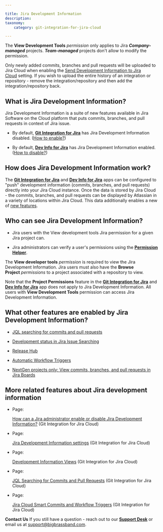 ```yaml
---

title: Jira Development Information
description:
taxonomy:
    category: git-integration-for-jira-cloud

---
```

The **View Development Tools** _permission_ only applies to Jira _**Company-managed**_ projects. _**Team-managed**_ projects don't allow to modify the permission.

Only newly added commits, branches and pull requests will be uploaded to Jira Cloud when enabling the [Send Development Information to Jira Cloud](/wiki/spaces/GITCLOUD/pages/1941373145) setting. If you wish to upload the entire history of an integration or repository - remove the integration/repository and then add the integration/repository back.

## What is Jira Development Information?

Jira Development Information is a suite of new features available in Jira Software on the Cloud platform that puts commits, branches, and pull requests in context of Jira issue.

*   By default, [**Git Integration for Jira**](https://marketplace.atlassian.com/4984) has Jira Development Information disabled. ([How to enable?](/wiki/spaces/GITCLOUD/pages/1941373145))

*   By default, [**Dev Info for Jira**](https://marketplace.atlassian.com/1219270) has Jira Development Information enabled. ([How to disable?](/wiki/spaces/GITCLOUD/pages/1941373145))


## How does Jira Development Information work?

The [**Git Integration for Jira**](https://marketplace.atlassian.com/4984) and [**Dev Info for Jira**](https://marketplace.atlassian.com/1219270) apps can be configured to "push" development information (commits, branches, and pull requests) directly into your Jira Cloud instance. Once the data is stored by Jira Cloud - the commits, branches, and pull requests can be displayed by Atlassian in a variety of locations within Jira Cloud. This data additionally enables a new of [new features](#What-other-features-are-enabled-by-Jira-Development-Information%3).

## Who can see Jira Development Information?

*   Jira users with the View development tools Jira permission for a given Jira project can. 

*   Jira administrators can verify a user's permissions using the [**Permission Helper**](https://confluence.atlassian.com/adminjiracloud/jira-admin-helper-818578850.html).


The **View developer tools** _permission_ is required to view the Jira Development Information. Jira users must also have the **Browse Project** _permissions_ to a project associated with a repository to view.

Note that the **Project Permissions** feature in the [**Git Integration for Jira**](https://marketplace.atlassian.com/apps/4984/git-integration-for-jira?tab=overview&hosting=cloud) and [**Dev Info for Jira**](https://marketplace.atlassian.com/apps/1219270/dev-info-for-jira?hosting=cloud&tab=overview) app does not apply to Jira Development Information. All users with **View Development Tools** permission can access Jira Development Information.

## What other features are enabled by Jira Development Information?

*   [JQL searching for commits and pull requests](/wiki/spaces/GITCLOUD/pages/643596299/JQL+Searching+for+Commits+and+Pull+Requests)

*   [Development status in Jira Issue Searching](/wiki/spaces/GITCLOUD/pages/1940914287/Development+status+in+Jira+issue+searching)

*   [Release Hub](/wiki/spaces/GITCLOUD/pages/1941373081)

*   [Automatic Workflow Triggers](/wiki/spaces/GITCLOUD/pages/1940783182/Automatic+Workflow+Triggers)

*   [NextGen projects only: View commits, branches, and pull requests in Jira Boards](/wiki/spaces/GITCLOUD/pages/1940783272/Next-gen+projects+only%3A+View+commits%2C+branches%2C+and+pull+requests+in+Jira+Boards)


## More related features about Jira development information

*   Page:

    [How can a Jira administrator enable or disable Jira Development Information?](/wiki/spaces/GITCLOUD/pages/1941373145) (Git Integration for Jira Cloud)

*   Page:

    [Jira Development Information settings](/wiki/spaces/GITCLOUD/pages/1941373113/Jira+Development+Information+settings) (Git Integration for Jira Cloud)

*   Page:

    [Development Information Views](/wiki/spaces/GITCLOUD/pages/643203115/Development+Information+Views) (Git Integration for Jira Cloud)

*   Page:

    [JQL Searching for Commits and Pull Requests](/wiki/spaces/GITCLOUD/pages/643596299/JQL+Searching+for+Commits+and+Pull+Requests) (Git Integration for Jira Cloud)

*   Page:

    [Jira Cloud Smart Commits and Workflow Triggers](/wiki/spaces/GITCLOUD/pages/144310383/Jira+Cloud+Smart+Commits+and+Workflow+Triggers) (Git Integration for Jira Cloud)


**Contact Us**
If you still have a question - reach out to our [**Support Desk**](https://bigbrassband.atlassian.net/servicedesk/customer/portals) or email us at [support@bigbrassband.com](mailto:support@bigbrassband.com).
